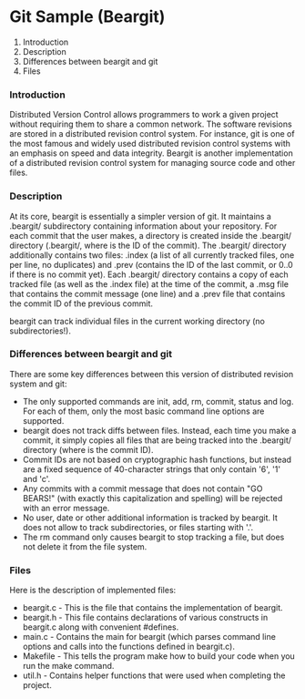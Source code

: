 # Git Sample (Beargit)

1. Introduction
2. Description
3. Differences between beargit and git
4. Files

### Introduction

   Distributed Version Control allows programmers to work a given project without requiring them to share a common network. The software revisions are stored in a distributed revision control system. For instance, git is one of the most famous and widely used distributed revision control systems with an emphasis on speed and data integrity. Beargit is another implementation of a distributed revision control system for managing source code and other files. 
   
### Description  









At its core, beargit is essentially a simpler version of git. It maintains a .beargit/ subdirectory containing information about your repository.  For each commit that the user makes, a directory is created inside the .beargit/ directory (.beargit/<ID>, where <ID> is the ID of the commit). The .beargit/ directory additionally contains two files: .index (a list of all currently tracked files, one per line, no duplicates) and .prev (contains the ID of the last commit, or 0..0 if there is no commit yet).  Each .beargit/<ID> directory contains a copy of each tracked file (as well as the .index file) at the time of the commit, a .msg file that contains the commit message (one line) and a .prev file that contains the commit ID of the previous commit.

beargit can track individual files in the current working directory (no subdirectories!).

### Differences between beargit and git

   There are some key differences between this version of distributed revision system and git:
* The only supported commands are init, add, rm, commit, status and log. For each of them, only the most basic command line options are supported.
* beargit does not track diffs between files. Instead, each time you make a commit, it simply copies all files that are being tracked into the .beargit/<ID> directory (where <ID> is the commit ID).
* Commit IDs are not based on cryptographic hash functions, but instead are a fixed sequence of 40-character strings that only contain '6', '1' and 'c'.
* Any commits with a commit message that does not contain "GO BEARS!" (with exactly this capitalization and spelling) will be rejected with an error message.
* No user, date or other additional information is tracked by beargit. It does not allow to track subdirectories, or files starting with '.'.
* The rm command only causes beargit to stop tracking a file, but does not delete it from the file system.

### Files
   Here is the description of implemented files:
* beargit.c  - This is the file that contains the implementation of beargit.
* beargit.h - This file contains declarations of various constructs in beargit.c along with convenient #defines.
* main.c - Contains the main for beargit (which parses command line options and calls into the functions defined in beargit.c).
* Makefile - This tells the program make how to build your code when you run the make command.
* util.h - Contains helper functions that were used when completing the project.
